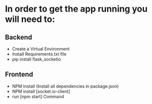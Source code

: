# In order to get the app running you will need to:
## Backend
- Create a Virtual Environment
- Install Requirements.txt file
- pip install flask_socketio

## Frontend
- NPM Install  (Install all dependencies in package.json)
- NPM install [socket.io-client]
- run [npm start] Command 
